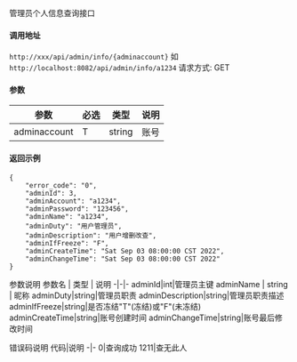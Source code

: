 管理员个人信息查询接口


#### 调用地址
`http://xxx/api/admin/info/{adminaccount}`
如`http://localhost:8082/api/admin/info/a1234`
请求方式: GET

#### 参数
参数 | 必选 | 类型 | 说明
-|-|-|-
adminaccount | T | string | 账号

#### 返回示例
```
{
    "error_code": "0",
    "adminId": 3,
    "adminAccount": "a1234",
    "adminPassword": "123456",
    "adminName": "a1234",
    "adminDuty": "用户管理员",
    "adminDescription": "用户增删改查",
    "adminIfFreeze": "F",
    "adminCreateTime": "Sat Sep 03 08:00:00 CST 2022",
    "adminChangeTime": "Sat Sep 03 08:00:00 CST 2022"
}
```
参数说明
参数名 | 类型 | 说明
-|-|-
adminId|int|管理员主键
adminName | string | 昵称
adminDuty|string|管理员职责
adminDescription|string|管理员职责描述
adminIfFreeze|string|是否冻结"T"(冻结)或"F"(未冻结)
adminCreateTime|string|账号创建时间
adminChangeTime|string|账号最后修改时间



错误码说明
代码|说明
-|-
0|查询成功
1211|查无此人